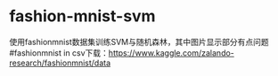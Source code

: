 # fashion-mnist-svm
使用fashionmnist数据集训练SVM与随机森林，其中图片显示部分有点问题
#fashionmnist in csv下载：https://www.kaggle.com/zalando-research/fashionmnist/data
